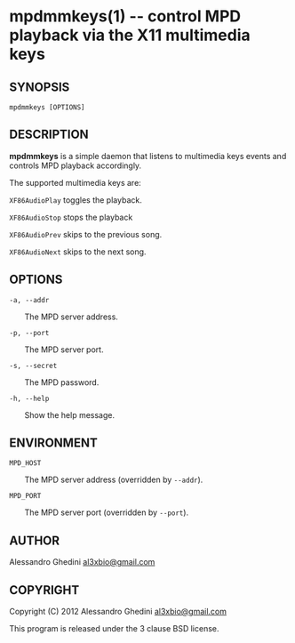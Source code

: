 mpdmmkeys(1) -- control MPD playback via the X11 multimedia keys
================================================================

## SYNOPSIS

`mpdmmkeys [OPTIONS]`

## DESCRIPTION

**mpdmmkeys** is a simple daemon that listens to multimedia keys events and
controls MPD playback accordingly.

The supported multimedia keys are:

`XF86AudioPlay` toggles the playback.

`XF86AudioStop` stops the playback

`XF86AudioPrev` skips to the previous song.

`XF86AudioNext` skips to the next song.

## OPTIONS ##

`-a, --addr`

&nbsp;&nbsp;&nbsp;&nbsp;&nbsp;&nbsp;
The MPD server address.

`-p, --port`

&nbsp;&nbsp;&nbsp;&nbsp;&nbsp;&nbsp;
The MPD server port.

`-s, --secret`

&nbsp;&nbsp;&nbsp;&nbsp;&nbsp;&nbsp;
The MPD password.

`-h, --help`

&nbsp;&nbsp;&nbsp;&nbsp;&nbsp;&nbsp;
Show the help message.

## ENVIRONMENT ##

`MPD_HOST`

&nbsp;&nbsp;&nbsp;&nbsp;&nbsp;&nbsp;
The MPD server address (overridden by `--addr`).

`MPD_PORT`

&nbsp;&nbsp;&nbsp;&nbsp;&nbsp;&nbsp;
The MPD server port (overridden by `--port`).

## AUTHOR ##

Alessandro Ghedini <al3xbio@gmail.com>

## COPYRIGHT ##

Copyright (C) 2012 Alessandro Ghedini <al3xbio@gmail.com>

This program is released under the 3 clause BSD license.
